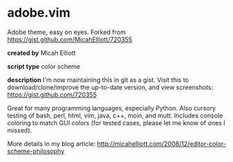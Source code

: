 # adobe.vim
Adobe theme, easy on eyes. Forked from https://gist.github.com/MicahElliott/720355

**created by**
Micah Elliott

**script type**
color scheme
 
**description**
I'm now maintaining this in git as a gist. Visit this to download/clone/improve the up-to-date version, and view screenshots: https://gist.github.com/720355

Great for many programming languages, especially Python.  Also cursory testing of bash, perl, html, vim, java, c++, moin, and mutt. Includes console coloring to match GUI colors (for tested cases, please let me know of ones I missed).

More details in my blog article: http://micahelliott.com/2008/12/editor-color-scheme-philosophy

